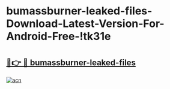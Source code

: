 # bumassburner-leaked-files-Download-Latest-Version-For-Android-Free-!tk31e

# <h2><a href="https://xc2mj0.esa.edu.pl?title=bumassburner-leaked-files&ref=tk31e">🔗👉 🔴 bumassburner-leaked-files</a></h2>

[![acn](https://github.com/user-attachments/assets/0f9c940e-d8b0-45ae-aac7-cd30a18b3e1c)](https://xc2mj0.esa.edu.pl?title=bumassburner-leaked-files&ref=tk31e)

